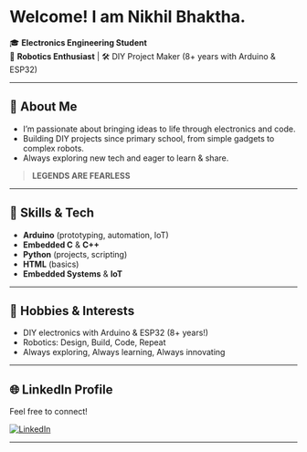 # Welcome! I am Nikhil Bhaktha.

🎓 **Electronics Engineering Student**  
🔬 **Robotics Enthusiast** | 🛠️ DIY Project Maker (8+ years with Arduino & ESP32)

---

## 🦾 About Me

- I’m passionate about bringing ideas to life through electronics and code.
- Building DIY projects since primary school, from simple gadgets to complex robots.
- Always exploring new tech and eager to learn & share.

> **LEGENDS ARE FEARLESS**

---

## 🚀 Skills & Tech

- **Arduino** (prototyping, automation, IoT)
- **Embedded C** & **C++**
- **Python** (projects, scripting)
- **HTML** (basics)
- **Embedded Systems** & **IoT**

---

## 🤖 Hobbies & Interests

- DIY electronics with Arduino & ESP32 (8+ years!)
- Robotics: Design, Build, Code, Repeat
- Always exploring, Always learning, Always innovating

---

## 🌐 LinkedIn Profile

Feel free to connect!

[![LinkedIn](https://img.shields.io/badge/LinkedIn-blue?logo=linkedin)](https://www.linkedin.com/in/nikhil-bhaktha-492364350)

---

<!--
Feel free to add featured projects or a custom image/avatar!
-->
